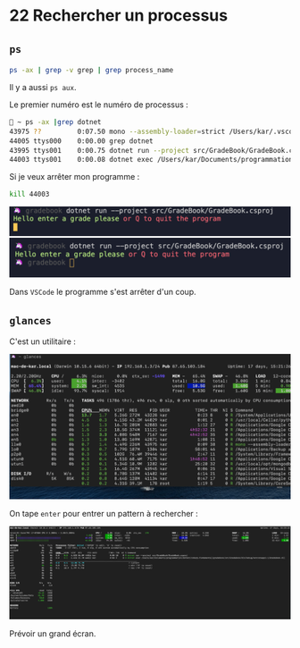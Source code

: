 # 22 Rechercher un processus

## `ps`

```bash
ps -ax | grep -v grep | grep process_name
```

Il y a aussi `ps aux`.

Le premier numéro est le numéro de processus :

```bash
🦄 ~ ps -ax |grep dotnet
43975 ??         0:07.50 mono --assembly-loader=strict /Users/kar/.vscode/extensions/ms-dotnettools.csharp-1.22.1/.omnisharp/1.35.3/omnisharp/OmniSharp.exe -s /Users/kar/Documents/programmation/dotnet/csharp-fundamental/gradebook/gradebook.sln --hostPID 43952 DotNet:enablePackageRestore=false --encoding utf-8 --loglevel information --plugin /Users/kar/.vscode/extensions/ms-dotnettools.csharp-1.22.1/.razor/OmniSharpPlugin/Microsoft.AspNetCore.Razor.OmniSharpPlugin.dll FileOptions:SystemExcludeSearchPatterns:0=**/.svn FileOptions:SystemExcludeSearchPatterns:1=**/.hg FileOptions:SystemExcludeSearchPatterns:2=**/CVS FileOptions:SystemExcludeSearchPatterns:3=**/.DS_Store formattingOptions:useTabs=false formattingOptions:tabSize=4 formattingOptions:indentationSize=4
44005 ttys000    0:00.00 grep dotnet
43995 ttys001    0:00.75 dotnet run --project src/GradeBook/GradeBook.csproj
44003 ttys001    0:00.08 dotnet exec /Users/kar/Documents/programmation/dotnet/csharp-fundamental/gradebook/src/GradeBook/bin/Debug/netcoreapp3.1/GradeBook.dll
```

Si je veux arrêter mon programme :

```bash
kill 44003
```

<img src="assets/Screenshot 2020-08-11 at 15.35.29.png" alt="Screenshot 2020-08-11 at 15.35.29" style="zoom:50%;" />

<img src="assets/Screenshot 2020-08-11 at 15.34.29.png" alt="Screenshot 2020-08-11 at 15.34.29" style="zoom:50%;" />

Dans `VSCode` le programme s'est arrêter d'un coup.

## `glances`

C'est un utilitaire :

<img src="assets/Screenshot 2020-08-11 at 15.36.57.png" alt="Screenshot 2020-08-11 at 15.36.57" style="zoom:50%;" />

On tape `enter` pour entrer un pattern à rechercher :

<img src="assets/Screenshot 2020-08-11 at 15.38.41.png" alt="Screenshot 2020-08-11 at 15.38.41" style="zoom:50%;" />

Prévoir un grand écran.